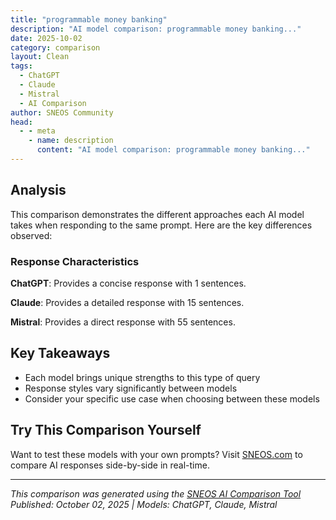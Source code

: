 ```yaml
---
title: "programmable money banking"
description: "AI model comparison: programmable money banking..."
date: 2025-10-02
category: comparison
layout: Clean
tags:
  - ChatGPT
  - Claude
  - Mistral
  - AI Comparison
author: SNEOS Community
head:
  - - meta
    - name: description
      content: "AI model comparison: programmable money banking..."
---
```


<ChatComparison
  title="programmable money banking"
  prompt="programmable money banking"
  :responses='{
    "ChatGPT": "Error calling OpenAI API.",
    "Claude": "Programmable money represents a fundamental shift in how we think about currency and banking. Here\u0027s an overview of this emerging landscape:\n\n## What is Programmable Money?\n\n**Programmable money** is digital currency that can automatically execute predefined rules and conditions without human intervention. It combines money with smart contract functionality.\n\n## Key Technologies\n\n### 1. Central Bank Digital Currencies (CBDCs)\n- Government-issued digital versions of national currencies\n- Can include programmable features like:\n  - Automatic tax collection\n  - Spending restrictions (e.g., welfare payments only for food)\n  - Expiration dates to encourage spending\n\n### 2. Cryptocurrencies \u0026 DeFi\n- **Smart contracts** on blockchain platforms\n- **Stablecoins** with programmable features\n- **Decentralized Finance (DeFi)** protocols\n\n### 3. Traditional Banking Integration\n- APIs and digital banking platforms\n- Automated payment systems\n- Rule-based transaction processing\n\n## Banking Applications\n\n### Automated Services\n- **Conditional payments**: Money released when conditions are met\n- **Subscription management**: Automatic recurring payments with smart controls\n- **Escrow services**: Funds held until contract terms are fulfilled\n- **Micro-lending**: Automated loan approvals and repayments\n\n### Risk Management\n- Real-time compliance monitoring\n- Automatic fraud prevention\n- Dynamic credit scoring\n- Regulatory reporting automation\n\n### Business Use Cases\n- **Supply chain finance**: Payments triggered by delivery confirmation\n- **Payroll**: Automatic salary distribution with tax deductions\n- **Insurance**: Instant claim payouts based on verified data\n- **Trade finance**: Letter of credit automation\n\n## Benefits\n\n- **Efficiency**: Reduced manual processing\n- **Transparency**: Auditable transaction rules\n- **Speed**: Near-instantaneous execution\n- **Cost reduction**: Lower operational overhead\n- **Precision**: Exact execution of complex conditions\n\n## Challenges \u0026 Concerns\n\n### Technical\n- Scalability limitations\n- Security vulnerabilities\n- Integration complexity\n\n### Regulatory\n- Unclear legal frameworks\n- Privacy concerns\n- Cross-border compliance issues\n\n### Social\n- Financial surveillance potential\n- Digital divide implications\n- Loss of transaction privacy\n\n## Current Examples\n\n### Live Implementations\n- **China\u0027s Digital Yuan**: Programmable features for government transfers\n- **DeFi protocols**: Compound, Aave, Uniswap\n- **Corporate treasuries**: Automated cash management systems\n- **Stablecoins**: USDC, DAI with smart contract functionality\n\n### Banking Pilots\n- JPMorgan\u0027s JPM Coin\n- Various CBDC trials worldwide\n- Open banking API implementations\n\n## Future Outlook\n\nThe evolution toward programmable money is likely to include:\n\n1. **Hybrid systems** combining traditional and digital currencies\n2. **Increased automation** in financial services\n3. **New business models** enabled by programmable features\n4. **Enhanced regulatory frameworks**\n5. **Greater financial inclusion** through automated services\n\n## Considerations for Banks\n\n- **Technology infrastructure** upgrades needed\n- **Staff retraining** for new systems\n- **Regulatory compliance** adaptation\n- **Customer education** about new features\n- **Security protocols** for programmable systems\n\nWould you like me to dive deeper into any specific aspect of programmable money or banking applications?",
    "Mistral": "Programmable money in banking refers to the use of digital currencies or tokens that can be programmed with specific rules and conditions, enabling automated and conditional transactions. This concept is closely tied to blockchain technology and smart contracts, which allow for the creation of self-executing agreements with the terms of the contract directly written into code. Here are some key aspects and potential applications of programmable money in banking:\n\n### Key Aspects\n\n1. **Smart Contracts**: These are self-executing contracts with the terms of the agreement directly written into lines of code. They automate the execution of an agreement as soon as predefined conditions are met.\n\n2. **Blockchain Technology**: Programmable money often leverages blockchain technology, which provides a decentralized, transparent, and secure ledger for recording transactions.\n\n3. **Automation**: Transactions can be automated based on predefined rules, reducing the need for manual intervention and increasing efficiency.\n\n4. **Conditional Payments**: Money can be programmed to be released only when certain conditions are met, such as the completion of a task or the verification of an event.\n\n5. **Interoperability**: Programmable money can interact with other digital assets and smart contracts, enabling complex financial transactions and services.\n\n### Potential Applications\n\n1. **Automated Payments**:\n   - **Salaries and Wages**: Automate the distribution of salaries based on predefined schedules and conditions.\n   - **Rent and Mortgage Payments**: Automate monthly payments and ensure they are made on time.\n\n2. **Escrow Services**:\n   - **Real Estate Transactions**: Automate the release of funds upon the completion of property inspections or legal requirements.\n   - **Contractual Agreements**: Ensure funds are released only when specific conditions are met, such as the delivery of goods or services.\n\n3. **Supply Chain Finance**:\n   - **Invoice Financing**: Automate the payment of invoices upon the verification of goods received.\n   - **Trade Finance**: Facilitate automated payments and settlements in international trade.\n\n4. **Insurance**:\n   - **Automated Claims**: Automate the payment of insurance claims upon the verification of an insured event.\n   - **Parametric Insurance**: Automate payouts based on predefined parameters, such as flight delays or natural disasters.\n\n5. **Loyalty Programs**:\n   - **Reward Points**: Automate the distribution and redemption of loyalty points based on customer actions.\n   - **Cashback Programs**: Automate the distribution of cashback rewards based on purchase history.\n\n6. **Decentralized Finance (DeFi)**:\n   - **Lending and Borrowing**: Automate the lending and borrowing of digital assets with smart contracts.\n   - **Yield Farming**: Automate the distribution of rewards based on liquidity provision.\n\n7. **Regulatory Compliance**:\n   - **KYC/AML**: Automate the verification of customer identities and compliance with anti-money laundering regulations.\n   - **Reporting**: Automate the generation of regulatory reports and compliance documentation.\n\n### Benefits\n\n1. **Efficiency**: Reduces the need for manual intervention, speeding up transaction processing.\n2. **Transparency**: Provides a transparent and auditable record of transactions.\n3. **Security**: Enhances security through the use of cryptographic techniques and decentralized ledgers.\n4. **Cost Savings**: Reduces operational costs by automating processes and eliminating intermediaries.\n5. **Innovation**: Enables the creation of new financial products and services that were previously not possible.\n\n### Challenges\n\n1. **Regulatory Uncertainty**: The regulatory environment for programmable money and smart contracts is still evolving.\n2. **Technical Complexity**: Requires expertise in blockchain technology and smart contract programming.\n3. **Security Risks**: Smart contracts can be vulnerable to bugs and exploits, requiring robust security measures.\n4. **Interoperability**: Ensuring compatibility between different blockchain networks and smart contract platforms.\n\n### Conclusion\n\nProgrammable money has the potential to revolutionize the banking industry by automating transactions, enhancing efficiency, and enabling new financial services. However, it also presents challenges that need to be addressed, including regulatory compliance, technical complexity, and security risks. As the technology matures, it is likely to play an increasingly important role in the future of banking."
  }'
  published-date="11:14"
/>

## Analysis

This comparison demonstrates the different approaches each AI model takes when responding to the same prompt. Here are the key differences observed:

### Response Characteristics

**ChatGPT**: Provides a concise response with 1 sentences. 

**Claude**: Provides a detailed response with 15 sentences. 

**Mistral**: Provides a direct response with 55 sentences. 

## Key Takeaways

- Each model brings unique strengths to this type of query
- Response styles vary significantly between models
- Consider your specific use case when choosing between these models

## Try This Comparison Yourself

Want to test these models with your own prompts? Visit [SNEOS.com](https://sneos.com) to compare AI responses side-by-side in real-time.

---

*This comparison was generated using the [SNEOS AI Comparison Tool](https://sneos.com)*
*Published: October 02, 2025 | Models: ChatGPT, Claude, Mistral*
